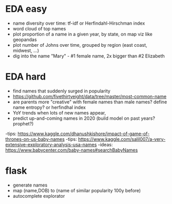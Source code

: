 
# EDA easy
- name diversity over time: tf-idf or Herfindahl-Hirschman index 
- word cloud of top names
- plot proportion of a name in a given year, by state, on map viz like geopandas
- plot number of Johns over time, grouped by region (east coast, midwest, ...)
- dig into the name "Mary" - #1 female name, 2x bigger than #2 Elizabeth

# EDA hard
- find names that suddenly surged in popularity
- https://github.com/fivethirtyeight/data/tree/master/most-common-name
- are parents more "creative" with female names than male names? define name entropy? or herfindhal index
- YoY trends when lots of new names appear, 
- predict up-and-coming names in 2020 (build model on past years? prophet?)

-tips: https://www.kaggle.com/dhanushkishore/impact-of-game-of-thrones-on-us-baby-names
-tips: https://www.kaggle.com/salil007/a-very-extensive-exploratory-analysis-usa-names
-ideas: https://www.babycenter.com/baby-names#searchBabyNames

# flask
- generate names
- map (name,DOB) to (name of similar popularity 100y before)
- autocomplete explorator